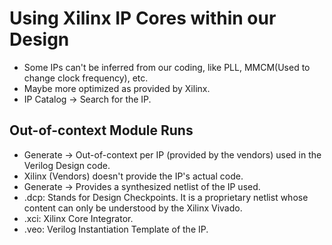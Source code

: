 # Using Xilinx IP Cores within our Design
- Some IPs can't be inferred from our coding, like PLL, MMCM(Used to change clock frequency), etc.
- Maybe more optimized as provided by Xilinx.
- IP Catalog -> Search for the IP.

## Out-of-context Module Runs
- Generate -> Out-of-context per IP (provided by the vendors) used in the Verilog Design code.
- Xilinx (Vendors) doesn't provide the IP's actual code.
- Generate -> Provides a synthesized netlist of the IP used.
- .dcp: Stands for Design Checkpoints. It is a proprietary netlist whose content can only be understood by the Xilinx Vivado.
- .xci: Xilinx Core Integrator.
- .veo: Verilog Instantiation Template of the IP.
